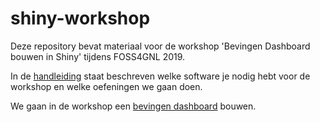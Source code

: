 # shiny-workshop
Deze repository bevat materiaal voor de workshop 'Bevingen Dashboard bouwen in Shiny' tijdens FOSS4GNL 2019.

In de [handleiding](https://github.com/FrieseWoudloper/shiny-workshop/blob/master/handleiding.pdf) staat beschreven welke software je nodig hebt voor de workshop en welke oefeningen we gaan doen.

We gaan in de workshop een [bevingen dashboard](https://friesewoudloper.shinyapps.io/bevingen/) bouwen.